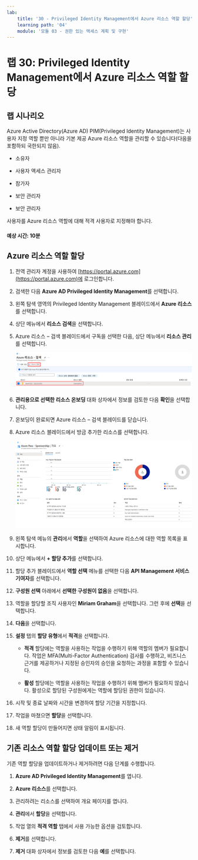 ```yaml
---
lab:
    title: '30 - Privileged Identity Management에서 Azure 리소스 역할 할당'
    learning path: '04'
    module: '모듈 03 - 권한 있는 액세스 계획 및 구현'
---
```


# 랩 30: Privileged Identity Management에서 Azure 리소스 역할 할당

## 랩 시나리오

Azure Active Directory(Azure AD) PIM(Privileged Identity Management)는 사용자 지정 역할 뿐만 아니라 기본 제공 Azure 리소스 역할을 관리할 수 있습니다(다음을 포함하되 국한되지 않음).

- 소유자

- 사용자 액세스 관리자

- 참가자

- 보안 관리자

- 보안 관리자

사용자를 Azure 리소스 역할에 대해 적격 사용자로 지정해야 합니다.

#### 예상 시간: 10분

## Azure 리소스 역할 할당

1. 전역 관리자 계정을 사용하여 [https://portal.azure.com](https://portal.azure.com)에 로그인합니다.

2. 검색한 다음 **Azure AD Privileged Identity Management**를 선택합니다.

3. 왼쪽 탐색 영역의 Privileged Identity Management 블레이드에서 **Azure 리소스**를 선택합니다.

4. 상단 메뉴에서 **리소스 검색**을 선택합니다.

5. Azure 리소스 – 검색 블레이드에서 구독을 선택한 다음, 상단 메뉴에서 **리소스 관리**를 선택합니다.

    ![구독 및 리소스 관리가 강조 표시된 Azure 리소스 검색 블레이드를 표시하는 화면 이미지](./media/lp4-mod3-pim-azure-resource-management.png)

6. **관리용으로 선택한 리소스 온보딩** 대화 상자에서 정보를 검토한 다음 **확인**을 선택합니다.

7. 온보딩이 완료되면 Azure 리소스 – 검색 블레이드를 닫습니다.

8. Azure 리소스 블레이드에서 방금 추가한 리소스를 선택합니다.

    ![최근에 추가된 Azure 리소스를 표시하는 화면 이미지](./media/lp4-mod3-pim-az-resource-overview.png)

9. 왼쪽 탐색 메뉴의 **관리**에서 **역할**을 선택하여 Azure 리소스에 대한 역할 목록을 표시합니다.

10. 상단 메뉴에서 **+ 할당 추가**를 선택합니다.

11. 할당 추가 블레이드에서 **역할 선택** 메뉴를 선택한 다음 **API Management 서비스 기여자**를 선택합니다.

12. **구성원 선택** 아래에서 **선택한 구성원이 없음**을 선택합니다.

13. 역할을 할당할 조직 사용자인 **Miriam Graham**을 선택합니다.  그런 후에 **선택**을 선택합니다.

14. **다음**을 선택합니다.

15. **설정** 탭의 **할당 유형**에서 **적격**을 선택합니다.

    - **적격** 할당에는 역할을 사용하는 작업을 수행하기 위해 역할의 멤버가 필요합니다. 작업은 MFA(Multi-Factor Authentication) 검사를 수행하고, 비즈니스 근거를 제공하거나 지정된 승인자의 승인을 요청하는 과정을 포함할 수 있습니다.

    - **활성** 할당에는 역할을 사용하는 작업을 수행하기 위해 멤버가 필요하지 않습니다. 활성으로 할당된 구성원에게는 역할에 할당된 권한이 있습니다.

16. 시작 및 종료 날짜와 시간을 변경하여 할당 기간을 지정합니다.

17. 작업을 마쳤으면 **할당**을 선택합니다.

18. 새 역할 할당이 만들어지면 상태 알림이 표시됩니다.

## 기존 리소스 역할 할당 업데이트 또는 제거

기존 역할 할당을 업데이트하거나 제거하려면 다음 단계를 수행합니다.

1. **Azure AD Privileged Identity Management**를 엽니다.

2. **Azure 리소스**를 선택합니다.

3. 관리하려는 리소스를 선택하여 개요 페이지를 엽니다.

4. **관리**에서 **할당**을 선택합니다.

5. 작업 열의 **적격 역할** 탭에서 사용 가능한 옵션을 검토합니다.

6. **제거**를 선택합니다.

7. **제거** 대화 상자에서 정보를 검토한 다음 **예**를 선택합니다.
